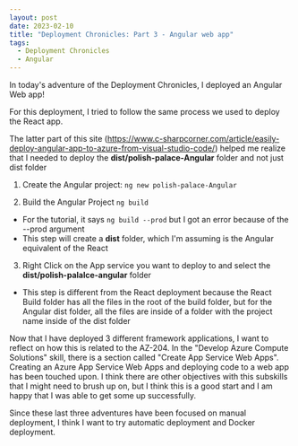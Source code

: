 ```yaml
---
layout: post
date: 2023-02-10
title: "Deployment Chronicles: Part 3 - Angular web app"
tags:
  - Deployment Chronicles
  - Angular
---
```


In today's adventure of the Deployment Chronicles, I deployed an Angular Web app!

For this deployment, I tried to follow the same process we used to deploy the React app.

The latter part of this site (https://www.c-sharpcorner.com/article/easily-deploy-angular-app-to-azure-from-visual-studio-code/) helped me realize that I needed to deploy the **dist/polish-palace-Angular** folder and not just dist folder

1. Create the Angular project: `ng new polish-palace-Angular`

2. Build the Angular Project `ng build`

- For the tutorial, it says `ng build --prod` but I got an error because of the --prod argument
- This step will create a **dist** folder, which I'm assuming is the Angular equivalent of the React

3. Right Click on the App service you want to deploy to and select the **dist/polish-palalce-angular** folder

- This step is different from the React deployment because the React Build folder has all the files in the root of the build folder, but for the Angular dist folder, all the files are inside of a folder with the project name inside of the dist folder

Now that I have deployed 3 different framework applications, I want to reflect on how this is related to the AZ-204. In the "Develop Azure Compute Solutions" skill, there is a section called "Create App Service Web Apps". Creating an Azure App Service Web Apps and deploying code to a web app has been touched upon. I think there are other objectives with this subskills that I might need to brush up on, but I think this is a good start and I am happy that I was able to get some up successfully.

Since these last three adventures have been focused on manual deployment, I think I want to try automatic deployment and Docker deployment.
